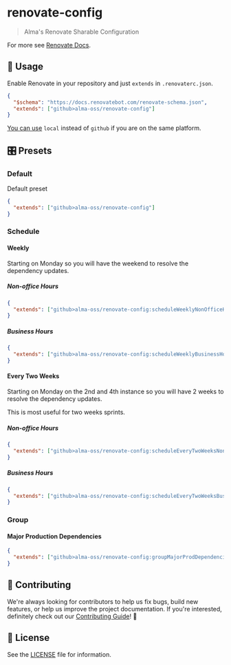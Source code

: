 # renovate-config

> Alma's Renovate Sharable Configuration

For more see [Renovate Docs][renovate-config-presets].

## 🚀 Usage

Enable Renovate in your repository and just `extends` in `.renovaterc.json`.

```json
{
  "$schema": "https://docs.renovatebot.com/renovate-schema.json",
  "extends": ["github>alma-oss/renovate-config"]
}
```

[You can use][renovate-local-presets] `local` instead of `github` if you are on the same platform.

## 🎛️ Presets

### Default

Default preset

```json
{
  "extends": ["github>alma-oss/renovate-config"]
}
```

### Schedule

#### Weekly

Starting on Monday so you will have the weekend to resolve the dependency updates.

##### Non-office Hours

```json
{
  "extends": ["github>alma-oss/renovate-config:scheduleWeeklyNonOfficeHours"]
}
```

##### Business Hours

```json
{
  "extends": ["github>alma-oss/renovate-config:scheduleWeeklyBusinessHours"]
}
```

#### Every Two Weeks

Starting on Monday on the 2nd and 4th instance so you will have 2 weeks to resolve the dependency updates.

This is most useful for two weeks sprints.

##### Non-office Hours

```json
{
  "extends": ["github>alma-oss/renovate-config:scheduleEveryTwoWeeksNonOfficeHours"]
}
```

##### Business Hours

```json
{
  "extends": ["github>alma-oss/renovate-config:scheduleEveryTwoWeeksBusinessHours"]
}
```

### Group

#### Major Production Dependencies

```json
{
  "extends": ["github>alma-oss/renovate-config:groupMajorProdDependencies"]
}
```

## 🙌 Contributing

We're always looking for contributors to help us fix bugs, build new features,
or help us improve the project documentation. If you're interested, definitely
check out our [Contributing Guide][contributing]! 👀

## 📝 License

See the [LICENSE][license] file for information.

[contributing]: ./CONTRIBUTING.md
[license]: ./LICENSE.md
[renovate-config-presets]: https://docs.renovatebot.com/config-presets/
[renovate-local-presets]: https://docs.renovatebot.com/config-presets/#local-presets
